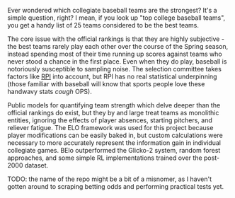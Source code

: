 Ever wondered which collegiate baseball teams are the strongest? It's a simple question, right? I mean, if you look up "top college baseball teams", you get a handy list of 25 teams considered to be the best teams.

The core issue with the official rankings is that they are highly subjective - the best teams rarely play each other over the course of the Spring season, instead spending most of their time running up scores against teams who never stood a chance in the first place. Even when they do play, baseball is notoriously susceptible to sampling noise. The selection committee takes factors like [RPI](https://en.wikipedia.org/wiki/Rating_percentage_index) into account, but RPI has no real statistical underpinning (those familiar with baseball will know that sports people love these handwavy stats *cough* OPS).

Public models for quantifying team strength which delve deeper than the official rankings do exist, but they by and large treat teams as monolithic entities, ignoring the effects of player absences, starting pitchers, and reliever fatigue. The ELO framework was used for this project because player modifications can be easily baked in, but custom calculations were necessary to more accurately represent the information gain in individual collegiate games. BElo outperformed the Glicko-2 system, random forest approaches, and some simple RL implementations trained over the post-2000 dataset.

TODO: the name of the repo might be a bit of a misnomer, as I haven't gotten around to scraping betting odds and performing practical tests yet. 
